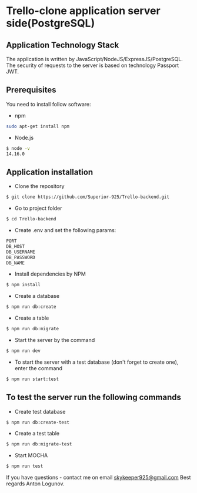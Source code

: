 # Trello-clone application server side(PostgreSQL)

## Application Technology Stack

The application is written by JavaScript/NodeJS/ExpressJS/PostgreSQL.
The security of requests to the server is based on technology Passport JWT.

## Prerequisites

You need to install follow software:

- npm
 ```sh
sudo apt-get install npm
  ```

- Node.js 

 ```sh
$ node -v 
14.16.0
  ```

## Application installation

 - Clone the repository

  ```sh
$ git clone https://github.com/Superior-925/Trello-backend.git
 ```

- Go to project folder

```sh
$ cd Trello-backend
 ```

- Create .env and set the following params:

```sh
PORT
DB_HOST
DB_USERNAME
DB_PASSWORD
DB_NAME
 ```

- Install dependencies by NPM

 ```sh
$ npm install
```

 - Create a database

```sh
$ npm run db:create
 ```

- Create a table

```sh
$ npm run db:migrate
 ```

 - Start the server by the command

 ```sh
$ npm run dev
```

 - To start the server with a test database (don't forget to create one), enter the command
 
  ```sh
 $ npm run start:test
 ```

## To test the server run the following commands

- Create test database

```sh
$ npm run db:create-test
 ```

- Create a test table

```sh
$ npm run db:migrate-test
 ```

- Start MOCHA

```sh
$ npm run test
 ```

If you have questions - contact me on email skykeeper925@gmail.com
Best regards Anton Logunov.
